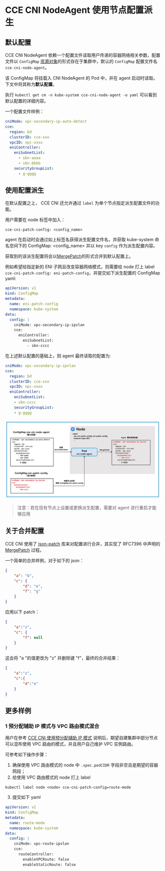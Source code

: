 # CCE CNI NodeAgent 使用节点配置派生


## 默认配置

CCE CNI NodeAgent 依赖一个配置文件读取用户传递的容器网络相关参数，配置文件以 `ConfigMap` [资源对象](../build/yamls/cce-cni-driver/templates/configmap.yaml)的形式存在于集群中，默认的 `ConfigMap` 配置文件名 `cce-cni-node-agent`。

该 ConfigMap 将挂载入 CNI NodeAgent 的 Pod 中，并在 agent 启动时读取。下文中将其称为**默认配置**。

执行 `kubectl get cm -n kube-system cce-cni-node-agent -o yaml` 可以看到默认配置的详细内容。

一个配置文件样例：
```yaml
cniMode: vpc-secondary-ip-auto-detect
cce:
  region: bd
  clusterID: cce-xxx
  vpcID: vpc-xxxx
  eniController:
    eniSubnetList:
      - sbn-aaaa
      - sbn-bbbb
    securityGroupList:
      - g-gggg
```

## 使用配置派生

在默认配置之上， CCE CNI 还允许通过 `label` 为单个节点指定派生配置文件的功能。

用户需要在 node 标签中加入：
```
cce-cni-patch-config: <config_name>
```

agent 在启动时会通过如上标签名获得派生配置文件名，并获取 kube-system 命名空间下的 ConfigMap: <config_name> 并以 key `config` 作为派生配置内容。

获取到的该派生配置将会以[MergePatch](https://datatracker.ietf.org/doc/html/rfc7396)的形式合并到默认配置上。

例如希望给指定新的 ENI 子网且改变容器网络模式，则需要给 node 打上 label `cce-cni-patch-config: eni-patch-config`，并提交如下派生配置的 ConfigMap yaml:
```yaml
apiVersion: v1
kind: ConfigMap
metadata:
  name: eni-patch-config
  namespace: kube-system
data:
  config: |
    cniMode: vpc-secondary-ip-ipvlan
    cce:
      eniController:
        eniSubnetList:
          - sbn-cccc
```

在上述默认配置的基础上，则 agent 最终读取的配置为:
```yaml
cniMode: vpc-secondary-ip-ipvlan
cce:
  region: bd
  clusterID: cce-xxx
  vpcID: vpc-xxxx
  eniController:
    eniSubnetList:
    - sbn-cccc
    securityGroupList:
    - g-gggg
```

![](./images/derived-config.png)

> 注意：若在现有节点上设置或更换派生配置，需要对 agent 进行重启才能够应用

## 关于合并配置

CCE CNI 使用了 [json-patch](https://github.com/evanphx/json-patch) 库来对配置进行合并，其实现了 RFC7396 中声明的 [MergePatch](https://datatracker.ietf.org/doc/html/rfc7396) 过程。

一个简单的合并样例，对于如下的 json：
```json
{
	"a": "b",
	"c": {
		"d": "e",
		"f": "g"
	}
}
```

应用以下 patch：
```json
{
	"a":"z",
	"c": {
		"f": null
	}
}
```

这会将 "a "的值更改为 "z" 并删除键 "f"，最终的合并结果：
```json
{
    "a":"z",
    "c":{
        "d":"e"
    }
}
```

## 更多样例

### 1 预分配辅助 IP 模式与 VPC 路由模式混合

用户在参考 [CCE CNI 使用预分配辅助 IP 模式](deploy-with-pre-allocated-ip.md) 说明后，期望自建集群中部分节点可以混布使用 VPC 路由的模式，并且用户自己维护 VPC 实例路由。

可参考如下操作步骤：

1. 确保使用 VPC 路由模式的 node 中 `.spec.podCIDR` 字段非空且是期望的容器网段；
2. 给使用 VPC 路由模式的 node 打上 label
```
kubectl label node <node> cce-cni-patch-config=route-mode
```
3. 提交如下 yaml
```yaml
apiVersion: v1
kind: ConfigMap
metadata:
  name: route-mode
  namespace: kube-system
data:
  config: |
    cniMode: vpc-route-ipvlan
    cce:
      routeController:
        enableVPCRoute: false
        enableStaticRoute: false
```
